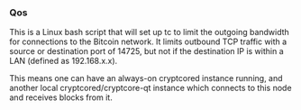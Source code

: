 ### Qos ###

This is a Linux bash script that will set up tc to limit the outgoing bandwidth for connections to the Bitcoin network. It limits outbound TCP traffic with a source or destination port of 14725, but not if the destination IP is within a LAN (defined as 192.168.x.x).

This means one can have an always-on cryptcored instance running, and another local cryptcored/cryptcore-qt instance which connects to this node and receives blocks from it.
